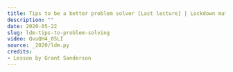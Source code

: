 ```yaml
---
title: Tips to be a better problem solver [Last lecture] | Lockdown math ep. 10
description: ""
date: 2020-05-22
slug: ldm-tips-to-problem-solving
video: QvuQH4_05LI
source: _2020/ldm.py
credits:
- Lesson by Grant Sanderson
---
```

